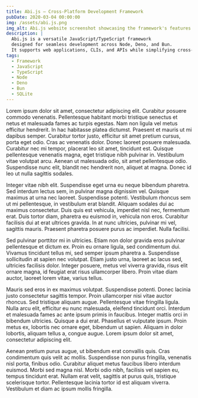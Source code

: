 ```yaml
---
title: Abi.js – Cross-Platform Development Framework
pubDate: 2020-03-04 00:00:00
img: /assets/abi.js.png
img_alt: Abi.js website screenshot showcasing the framework's features and documentation.
description: |
  Abi.js is a versatile JavaScript/TypeScript framework
  designed for seamless development across Node, Deno, and Bun.
  It supports web applications, CLIs, and APIs while simplifying cross-platform coding.
tags:
  - Framework
  - JavaScript
  - TypeScript
  - Node
  - Deno
  - Bun
  - SQLite
---
```


Lorem ipsum dolor sit amet, consectetur adipiscing elit. Curabitur posuere
commodo venenatis. Pellentesque habitant morbi tristique senectus et netus et
malesuada fames ac turpis egestas. Nam non ligula vel metus efficitur hendrerit.
In hac habitasse platea dictumst. Praesent et mauris ut mi dapibus semper.
Curabitur tortor justo, efficitur sit amet pretium cursus, porta eget odio. Cras
ac venenatis dolor. Donec laoreet posuere malesuada. Curabitur nec mi tempor,
placerat leo sit amet, tincidunt est. Quisque pellentesque venenatis magna, eget
tristique nibh pulvinar in. Vestibulum vitae volutpat arcu. Aenean ut malesuada
odio, sit amet pellentesque odio. Suspendisse nunc elit, blandit nec hendrerit
non, aliquet at magna. Donec id leo ut nulla sagittis sodales.

Integer vitae nibh elit. Suspendisse eget urna eu neque bibendum pharetra. Sed
interdum lectus sem, in pulvinar magna dignissim vel. Quisque maximus at urna
nec laoreet. Suspendisse potenti. Vestibulum rhoncus sem ut mi pellentesque, in
vestibulum erat blandit. Aliquam sodales dui ac maximus consectetur. Duis quis
est vehicula, imperdiet nisl nec, fermentum erat. Duis tortor diam, pharetra eu
euismod in, vehicula non eros. Curabitur facilisis dui at erat ultrices gravida.
In at nunc ultricies, pulvinar mi vel, sagittis mauris. Praesent pharetra
posuere purus ac imperdiet. Nulla facilisi.

Sed pulvinar porttitor mi in ultricies. Etiam non dolor gravida eros pulvinar
pellentesque et dictum ex. Proin eu ornare ligula, sed condimentum dui. Vivamus
tincidunt tellus mi, sed semper ipsum pharetra a. Suspendisse sollicitudin at
sapien nec volutpat. Etiam justo urna, laoreet ac lacus sed, ultricies facilisis
dolor. Integer posuere, metus vel viverra gravida, risus elit ornare magna, id
feugiat erat risus ullamcorper libero. Proin vitae diam auctor, laoreet lorem
vitae, varius tellus.

Mauris sed eros in ex maximus volutpat. Suspendisse potenti. Donec lacinia justo
consectetur sagittis tempor. Proin ullamcorper nisi vitae auctor rhoncus. Sed
tristique aliquam augue. Pellentesque vitae fringilla ligula. Nulla arcu elit,
efficitur eu nunc malesuada, eleifend tincidunt orci. Interdum et malesuada
fames ac ante ipsum primis in faucibus. Integer mattis orci in bibendum
ultricies. Quisque a dui erat. Phasellus et vulputate ipsum. Proin metus ex,
lobortis nec ornare eget, bibendum ut sapien. Aliquam in dolor lobortis, aliquam
tellus a, congue augue. Lorem ipsum dolor sit amet, consectetur adipiscing elit.

Aenean pretium purus augue, ut bibendum erat convallis quis. Cras condimentum
quis velit ac mollis. Suspendisse non purus fringilla, venenatis nisl porta,
finibus odio. Curabitur aliquet metus faucibus libero interdum euismod. Morbi
sed magna nisl. Morbi odio nibh, facilisis vel sapien eu, tempus tincidunt erat.
Nullam erat velit, sagittis at purus quis, tristique scelerisque tortor.
Pellentesque lacinia tortor id est aliquam viverra. Vestibulum et diam ac ipsum
mollis fringilla.
